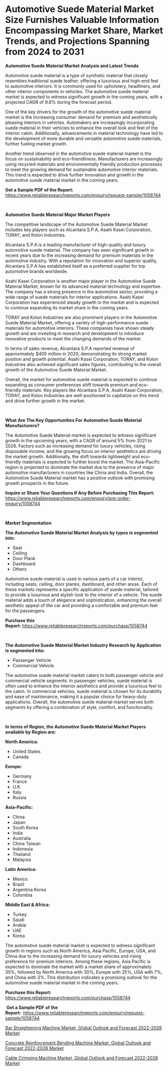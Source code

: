 <p><h1>Automotive Suede Material Market Size Furnishes Valuable Information Encompassing Market Share, Market Trends, and Projections Spanning from 2024 to 2031</h1></p><p><strong>Automotive Suede Material Market Analysis and Latest Trends</strong></p>
<p><p>Automotive suede material is a type of synthetic material that closely resembles traditional suede leather, offering a luxurious and high-end feel to automotive interiors. It is commonly used for upholstery, headliners, and other interior components in vehicles. The automotive suede material market is expected to witness significant growth in the coming years, with a projected CAGR of 9.8% during the forecast period.</p><p>One of the key drivers for the growth of the automotive suede material market is the increasing consumer demand for premium and aesthetically pleasing interiors in vehicles. Automakers are increasingly incorporating suede material in their vehicles to enhance the overall look and feel of the interior cabin. Additionally, advancements in material technology have led to the development of more durable and versatile automotive suede materials, further fueling market growth.</p><p>Another trend observed in the automotive suede material market is the focus on sustainability and eco-friendliness. Manufacturers are increasingly using recycled materials and environmentally friendly production processes to meet the growing demand for sustainable automotive interior materials. This trend is expected to drive further innovation and growth in the automotive suede material market in the coming years.</p></p>
<p><strong>Get a Sample PDF of the Report:&nbsp;</strong> <a href="https://www.reliableresearchreports.com/enquiry/request-sample/1058744">https://www.reliableresearchreports.com/enquiry/request-sample/1058744</a></p>
<p>&nbsp;</p>
<p><strong>Automotive Suede Material Major Market Players</strong></p>
<p><p>The competitive landscape of the Automotive Suede Material Market includes key players such as Alcantara S.P.A, Asahi Kasei Corporation, TORAY, and Kolon Industries. </p><p>Alcantara S.P.A is a leading manufacturer of high-quality and luxury automotive suede material. The company has seen significant growth in recent years due to the increasing demand for premium materials in the automotive industry. With a reputation for innovation and superior quality, Alcantara S.P.A has established itself as a preferred supplier for top automotive brands worldwide.</p><p>Asahi Kasei Corporation is another major player in the Automotive Suede Material Market, known for its advanced material technology and expertise. The company has a strong presence in the automotive sector, providing a wide range of suede materials for interior applications. Asahi Kasei Corporation has experienced steady growth in the market and is expected to continue expanding its market share in the coming years.</p><p>TORAY and Kolon Industries are also prominent players in the Automotive Suede Material Market, offering a variety of high-performance suede materials for automotive interiors. These companies have shown steady growth and are investing in research and development to introduce innovative products to meet the changing demands of the market.</p><p>In terms of sales revenue, Alcantara S.P.A reported revenue of approximately $405 million in 2020, demonstrating its strong market position and growth potential. Asahi Kasei Corporation, TORAY, and Kolon Industries also achieved significant sales figures, contributing to the overall growth of the Automotive Suede Material Market.</p><p>Overall, the market for automotive suede material is expected to continue expanding as consumer preferences shift towards premium and eco-friendly materials. Key players like Alcantara S.P.A, Asahi Kasei Corporation, TORAY, and Kolon Industries are well-positioned to capitalize on this trend and drive further growth in the market.</p></p>
<p>&nbsp;</p>
<p><strong>What Are The Key Opportunities For Automotive Suede Material Manufacturers?</strong></p>
<p><p>The Automotive Suede Material market is expected to witness significant growth in the upcoming years, with a CAGR of around 5% from 2021 to 2026. Factors such as increasing demand for luxury vehicles, rising disposable income, and the growing focus on interior aesthetics are driving the market growth. Additionally, the shift towards lightweight and eco-friendly materials is expected to further boost the market. The Asia-Pacific region is projected to dominate the market due to the presence of major automotive manufacturers in countries like China and India. Overall, the Automotive Suede Material market has a positive outlook with promising growth prospects in the future.</p></p>
<p><strong>Inquire or Share Your Questions If Any Before Purchasing This Report:</strong> <a href="https://www.reliableresearchreports.com/enquiry/pre-order-enquiry/1058744">https://www.reliableresearchreports.com/enquiry/pre-order-enquiry/1058744</a></p>
<p>&nbsp;</p>
<p><strong>Market Segmentation</strong></p>
<p><strong>The Automotive Suede Material Market Analysis by types is segmented into:</strong></p>
<p><ul><li>Seat</li><li>Ceiling</li><li>Door Plank</li><li>Dashboard</li><li>Others</li></ul></p>
<p><p>Automotive suede material is used in various parts of a car interior, including seats, ceiling, door planks, dashboard, and other areas. Each of these markets represents a specific application of suede material, tailored to provide a luxurious and stylish look to the interior of a vehicle. The suede material adds a touch of elegance and sophistication, enhancing the overall aesthetic appeal of the car and providing a comfortable and premium feel for the passengers.</p></p>
<p><strong>Purchase this Report:&nbsp;</strong><a href="https://www.reliableresearchreports.com/purchase/1058744">https://www.reliableresearchreports.com/purchase/1058744</a></p>
<p>&nbsp;</p>
<p><strong>The Automotive Suede Material Market Industry Research by Application is segmented into:</strong></p>
<p><ul><li>Passenger Vehicle</li><li>Commercial Vehicle</li></ul></p>
<p><p>The automotive suede material market caters to both passenger vehicle and commercial vehicle segments. In passenger vehicles, suede material is often used to enhance the interior aesthetics and provide a luxurious feel to the cabin. In commercial vehicles, suede material is chosen for its durability and ease of maintenance, making it a popular choice for heavy-duty applications. Overall, the automotive suede material market serves both segments by offering a combination of style, comfort, and functionality.</p></p>
<p>&nbsp;</p>
<p><strong>In terms of Region, the Automotive Suede Material Market Players available by Region are:</strong></p>
<p>
    <p> <strong> North America: </strong>
        <ul>
            <li>United States</li>
            <li>Canada</li>
        </ul>
        </p> 
    <p> <strong> Europe: </strong>
        <ul>
            <li>Germany</li>
            <li>France</li>
            <li>U.K.</li>
            <li>Italy</li>
            <li>Russia</li>
        </ul>
        </p> 
    <p> <strong> Asia-Pacific: </strong>
        <ul>
            <li>China</li>
            <li>Japan</li>
            <li>South Korea</li>
            <li>India</li>
            <li>Australia</li>
            <li>China Taiwan</li>
            <li>Indonesia</li>
            <li>Thailand</li>
            <li>Malaysia</li>
        </ul>
        </p> 
    <p> <strong> Latin America: </strong>
        <ul>
            <li>Mexico</li>
            <li>Brazil</li>
            <li>Argentina Korea</li>
            <li>Colombia</li>
        </ul>
        </p> 
    <p> <strong> Middle East & Africa: </strong>
        <ul>
            <li>Turkey</li>
            <li>Saudi</li>
            <li>Arabia</li>
            <li>UAE</li>
            <li>Korea</li>
        </ul>
    </p>
    </p>
<p><p>The automotive suede material market is expected to witness significant growth in regions such as North America, Asia Pacific, Europe, USA, and China due to the increasing demand for luxury vehicles and rising preference for premium interiors. Among these regions, Asia Pacific is expected to dominate the market with a market share of approximately 35%, followed by North America with 30%, Europe with 25%, USA with 7%, and China with 3%. This distribution indicates a promising outlook for the automotive suede material market in the coming years.</p></p>
<p><strong>Purchase this Report: </strong><a href="https://www.reliableresearchreports.com/purchase/1058744">https://www.reliableresearchreports.com/purchase/1058744</a></p>
<p>&nbsp;<strong>Get a Sample PDF of the Report:&nbsp;&nbsp;</strong><a href="https://www.reliableresearchreports.com/enquiry/request-sample/1058744">https://www.reliableresearchreports.com/enquiry/request-sample/1058744</a></p>
<p><strong></strong></p>
<p><p><a href="https://view.publitas.com/reportprime-1/bar-straightening-machine-market-global-outlook-and-forecast-2022-2028-market-size-growth-and-forecast-from-2023-2030/">Bar Straightening Machine Market, Global Outlook and Forecast 2022-2028 Market</a></p><p><a href="https://view.publitas.com/reportprime-1/concrete-reinforcement-bending-machine-market-global-outlook-and-forecast-2022-2028-market-size-market-share-and-global-market-analysis-report-2023-2030/">Concrete Reinforcement Bending Machine Market, Global Outlook and Forecast 2022-2028 Market</a></p><p><a href="https://view.publitas.com/reportprime-1/cable-crimping-machine-market-global-outlook-and-forecast-2022-2028-market-size-share-trends-analysis-report-by-application-regional-outlook-competitive-strategies-and-segment-forecasts-2023-2030/">Cable Crimping Machine Market, Global Outlook and Forecast 2022-2028 Market</a></p></p>